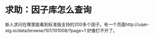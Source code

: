# 求助：因子库怎么查询

新人求问在哪里能看到标准版支持的200多个因子。有一个页面http://uqer-stg.io/data/browse/101/101008/?page=1
好像打不开了。